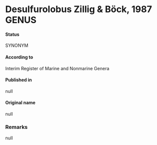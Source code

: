 # Desulfurolobus Zillig & Böck, 1987 GENUS

#### Status
SYNONYM

#### According to
Interim Register of Marine and Nonmarine Genera

#### Published in
null

#### Original name
null

### Remarks
null